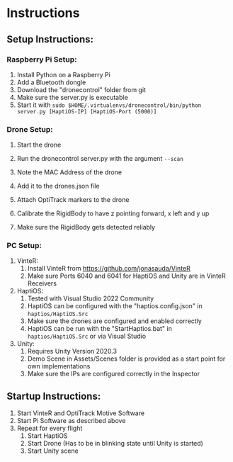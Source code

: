 # Instructions
## Setup Instructions:
### Raspberry Pi Setup:
1. Install Python on a Raspberry Pi
2. Add a Bluetooth dongle
3. Download the "dronecontrol" folder from git
4. Make sure the server.py is executable
5. Start it with `sudo $HOME/.virtualenvs/dronecontrol/bin/python server.py [HaptiOS-IP] [HaptiOS-Port (5000)]`

### Drone Setup:
1. Start the drone
2. Run the dronecontrol server.py with the argument ```--scan```
3. Note the MAC Address of the drone
4. Add it to the drones.json file

1. Attach OptiTrack markers to the drone
2. Calibrate the RigidBody to have z pointing forward, x left and y up
3. Make sure the RigidBody gets detected reliably

### PC Setup:
1. VinteR:
	1. Install VinteR from https://github.com/jonasauda/VinteR
	2. Make sure Ports 6040 and 6041 for HaptiOS and Unity are in VinteR Receivers
2. HaptiOS:
	1. Tested with Visual Studio 2022 Community
	2. HaptiOS can be configured with the "haptios.config.json" in `haptios/HaptiOS.Src`
	3. Make sure the drones are configured and enabled correctly
	4. HaptiOS can be run with the "StartHaptios.bat" in `haptios/HaptiOS.Src` or via Visual Studio
3. Unity:
	1. Requires Unity Version 2020.3
	3. Demo Scene in Assets/Scenes folder is provided as a start point for own implementations
	4. Make sure the IPs are configured correctly in the Inspector

## Startup Instructions:
1. Start VinteR and OptiTrack Motive Software
2. Start Pi Software as described above
3. Repeat for every flight
	1. Start HaptiOS
	2. Start Drone (Has to be in blinking state until Unity is started)
	3. Start Unity scene
